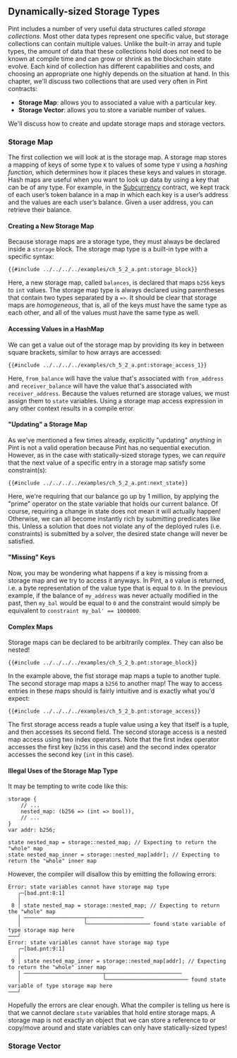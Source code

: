 ## Dynamically-sized Storage Types

Pint includes a number of very useful data structures called _storage collections_. Most other data
types represent one specific value, but storage collections can contain multiple values. Unlike the
built-in array and tuple types, the amount of data that these collections hold does not need to be
known at compile time and can grow or shrink as the blockchain state evolve. Each kind of collection
has different capabilities and costs, and choosing an appropriate one highly depends on the
situation at hand. In this chapter, we'll discuss two collections that are used very often in Pint
contracts:

- **Storage Map**: allows you to associated a value with a particular key.
- **Storage Vector**: allows you to store a variable number of values.

We'll discuss how to create and update storage maps and storage vectors.

### Storage Map

The first collection we will look at is the storage map. A storage map stores a mapping of keys of
some type `K` to values of some type `V` using a _hashing function_, which determines how it places
these keys and values in storage. Hash maps are useful when you want to look up data by using a key
that can be of any type. For example, in the [Subcurrency](../examples/subcurrency.md) contract, we
kept track of each user’s token balance in a map in which each key is a user’s address and the
values are each user’s balance. Given a user address, you can retrieve their balance.

#### Creating a New Storage Map

Because storage maps are a storage type, they must always be declared inside a `storage` block.
The storage map type is a built-in type with a specific syntax:

```pint
{{#include ../../../../examples/ch_5_2_a.pnt:storage_block}}
```

Here, a new storage map, called `balances`, is declared that maps `b256` keys to `int` values. The
storage map type is always declared using parentheses that contain two types separated by a `=>`.
It should be clear that storage maps are _homogeneous_, that is, all of the keys must have the same
type as each other, and all of the values must have the same type as well.

#### Accessing Values in a HashMap

We can get a value out of the storage map by providing its key in between square brackets, similar
to how arrays are accessed:

```pint
{{#include ../../../../examples/ch_5_2_a.pnt:storage_access_1}}
```

Here, `from_balance` will have the value that's associated with `from_address` and
`receiver_balance` will have the value that's associated with `receiver_address`. Because the values
returned are storage values, we must assign them to `state` variables. Using a storage map access
expression in any other context results in a compile error.

#### "Updating" a Storage Map

As we've mentioned a few times already, explicitly "updating" _anything_ in Pint is not a valid
operation because Pint has no sequential execution. However, as in the case with statically-sized
storage types, we can _require_ that the next value of a specific entry in a storage map satisfy
some constraint(s):

```pint
{{#include ../../../../examples/ch_5_2_a.pnt:next_state}}
```

Here, we're requiring that our balance go up by 1 million, by applying the "prime" operator on the
state variable that holds our current balance. Of course, requiring a change in state does not mean
it will actually happen! Otherwise, we can all become instantly rich by submitting predicates like
this. Unless a solution that does not violate any of the deployed rules (i.e. constraints) is
submitted by a solver, the desired state change will never be satisfied.

#### "Missing" Keys

Now, you may be wondering what happens if a key is missing from a storage map and we try to access
it anyways. In Pint, a `0` value is returned, i.e. a byte representation of the value type that is
equal to `0`. In the previous example, if the balance of `my_address` was never actually modified in
the past, then `my_bal` would be equal to `0` and the constraint would simply be equivalent to
`constraint my_bal' == 1000000`.

#### Complex Maps

Storage maps can be declared to be arbitrarily complex. They can also be nested!

```pint
{{#include ../../../../examples/ch_5_2_b.pnt:storage_block}}
```

In the example above, the fist storage map maps a tuple to another tuple. The second storage map
maps a `b256` to another map! The way to access entries in these maps should is fairly intuitive and
is exactly what you'd expect:

```pint
{{#include ../../../../examples/ch_5_2_b.pnt:storage_access}}
```

The first storage access reads a tuple value using a key that itself is a tuple, and then accesses
its second field. The second storage access is a nested map access using two index operators. Note
that the first index operator accesses the first key (`b256` in this case) and the second index
operator accesses the second key (`int` in this case).

#### Illegal Uses of the Storage Map Type

It may be tempting to write code like this:

```pint
storage {
    // ...
    nested_map: (b256 => (int => bool)),
    // ...
}
var addr: b256;

state nested_map = storage::nested_map; // Expecting to return the "whole" map
state nested_map_inner = storage::nested_map[addr]; // Expecting to return the "whole" inner map
```

However, the compiler will disallow this by emitting the following errors:

```console
Error: state variables cannot have storage map type
   ╭─[bad.pnt:8:1]
   │
 8 │ state nested_map = storage::nested_map; // Expecting to return the "whole" map
   │ ───────────────────┬──────────────────
   │                    ╰──────────────────── found state variable of type storage map here
───╯
Error: state variables cannot have storage map type
   ╭─[bad.pnt:9:1]
   │
 9 │ state nested_map_inner = storage::nested_map[addr]; // Expecting to return the "whole" inner map
   │ ─────────────────────────┬────────────────────────
   │                          ╰────────────────────────── found state variable of type storage map here
───╯
```

Hopefully the errors are clear enough. What the compiler is telling us here is that we cannot
declare `state` variables that hold entire storage maps. A storage map is not exactly an object that
we can store a reference to or copy/move around and state variables can only have statically-sized
types!

### Storage Vector
